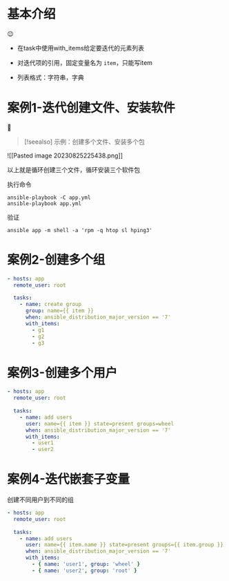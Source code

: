 # 基本介绍
😉
- 在task中使用with_items给定要迭代的元素列表
    
- 对迭代项的引用，固定变量名为 `item`，只能写item
    
- 列表格式：字符串，字典

# 案例1-迭代创建文件、安装软件
🤑
> [!seealso] 
> 示例：创建多个文件、安装多个包


![[Pasted image 20230825225438.png]]

以上就是循环创建三个文件，循环安装三个软件包

执行命令

```
ansible-playbook -C app.yml
ansible-playbook app.yml
```

验证

```
ansible app -m shell -a 'rpm -q htop sl hping3'
```

# 案例2-创建多个组
```yaml
- hosts: app
  remote_user: root
  
  tasks:
    - name: create group
      group: name={{ item }}
      when: ansible_distribution_major_version == '7'
      with_items:
        - g1
        - g2
        - g3
```

#  案例3-创建多个用户
```yaml
- hosts: app
  remote_user: root
  
  tasks:
    - name: add users
      user: name={{ item }} state=present groups=wheel 
      when: ansible_distribution_major_version == '7'
      with_items:
        - user1
        - user2
```

# 案例4-迭代嵌套子变量
创建不同用户到不同的组

```yaml
- hosts: app
  remote_user: root
  
  tasks:
    - name: add users
      user: name={{ item.name }} state=present groups={{ item.group }} 
      when: ansible_distribution_major_version == '7'
      with_items:
        - { name: 'user1', group: 'wheel' }
        - { name: 'user2', group: 'root' }
```

